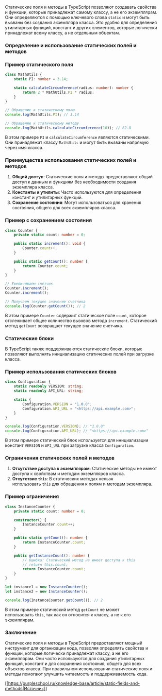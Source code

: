Статические поля и методы в TypeScript позволяют создавать свойства и функции, которые принадлежат самому классу, а не его экземплярам. Они определяются с помощью ключевого слова `static` и могут быть вызваны без создания экземпляра класса. Это удобно для определения утилитарных функций, констант и других элементов, которые логически принадлежат всему классу, а не отдельным объектам.

### Определение и использование статических полей и методов

### Пример статического поля

```typescript
class MathUtils {
    static PI: number = 3.14;

    static calculateCircumference(radius: number): number {
        return 2 * MathUtils.PI * radius;
    }
}

// Обращение к статическому полю
console.log(MathUtils.PI); // 3.14

// Обращение к статическому методу
console.log(MathUtils.calculateCircumference(10)); // 62.8
```

В этом примере `PI` и `calculateCircumference` являются статическими. Они принадлежат классу `MathUtils` и могут быть вызваны напрямую через имя класса.

### Преимущества использования статических полей и методов

1. **Общий доступ**: Статические поля и методы предоставляют общий доступ к данным и функциям без необходимости создания экземпляра класса.
2. **Константы и утилиты**: Часто используются для определения констант и утилитарных функций.
3. **Сохранение состояния**: Могут использоваться для хранения состояния, общего для всех экземпляров класса.

### Пример с сохранением состояния

```typescript
class Counter {
    private static count: number = 0;

    public static increment(): void {
        Counter.count++;
    }

    public static getCount(): number {
        return Counter.count;
    }
}

// Увеличиваем счетчик
Counter.increment();
Counter.increment();

// Получаем текущее значение счетчика
console.log(Counter.getCount()); // 2
```

В этом примере `Counter` содержит статическое поле `count`, которое отслеживает общее количество вызовов метода `increment`. Статический метод `getCount` возвращает текущее значение счетчика.

### Статические блоки

В TypeScript также поддерживаются статические блоки, которые позволяют выполнять инициализацию статических полей при загрузке класса.

### Пример использования статических блоков

```typescript
class Configuration {
    static readonly VERSION: string;
    static readonly API_URL: string;

    static {
        Configuration.VERSION = "1.0.0";
        Configuration.API_URL = "<https://api.example.com>";
    }
}

console.log(Configuration.VERSION); // "1.0.0"
console.log(Configuration.API_URL); // "<https://api.example.com>"
```

В этом примере статический блок используется для инициализации констант `VERSION` и `API_URL` при загрузке класса `Configuration`.

### Ограничения статических полей и методов

1. **Отсутствие доступа к экземплярам**: Статические методы не имеют доступа к свойствам и методам экземпляров класса.
2. **Отсутствие `this`**: В статических методах нельзя использовать `this` для обращения к полям и методам экземпляра.

### Пример ограничения

```typescript
class InstanceCounter {
    private static count: number = 0;

    constructor() {
        InstanceCounter.count++;
    }

    public static getCount(): number {
        return InstanceCounter.count;
    }

    public getInstanceCount(): number {
        // Ошибка: Статический метод не имеет доступа к this
        // return this.count;
        return InstanceCounter.count;
    }
}

let instance1 = new InstanceCounter();
let instance2 = new InstanceCounter();

console.log(InstanceCounter.getCount()); // 2
```

В этом примере статический метод `getCount` не может использовать `this`, так как он относится к классу, а не к его экземплярам.

### Заключение

Статические поля и методы в TypeScript предоставляют мощный инструмент для организации кода, позволяя определять свойства и функции, которые логически принадлежат классу, а не его экземплярам. Они часто используются для создания утилитарных функций, констант и для сохранения состояния, общего для всех объектов класса. При правильном использовании статические поля и методы помогают улучшить читаемость и поддерживаемость кода.

[[https://purpleschool.ru/knowledge-base/article/static-fields-and-methods|Источник]]